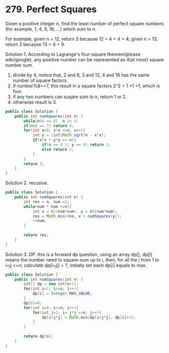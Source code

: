 # 279. Perfect Squares

Given a positive integer n, find the least number of perfect square numbers (for example, 1, 4, 9, 16, ...) which sum to n.

For example, given n = 12, return 3 because 12 = 4 + 4 + 4; given n = 13, return 2 because 13 = 4 + 9.


Solution 1. According to Lagrange's four-square theorem(please wiki/google), any positive number can be represented as 4(at most) square number sum. 
  1. divide by 4, notice that, 2 and 8, 3 and 12, 4 and 16 has the same number of square factors.
  2. if number%8==7, this result in a square factors 2^2 + 1 +1 +1, which is four.
  3. if any two numbers can suqare sum to n, return 1 or 2.
  4. otherwise result is 3.

```java
public class Solution {
    public int numSquares(int n) {
        while(n%4 == 0)  n /= 4;
        if(n%8 == 7) return 4;
        for(int x=0; x*x <=n; x++){
            int y = (int)Math.sqrt(n - x*x);
            if(x*x + y*y == n){
                if(x == 0 || y == 0) return 1;
                else return 2;
            }
        }
        return 3;
    }
}
```

Solution 2. recusive.
```java
public class Solution {
    public int numSquares(int n) {
        int res = n, num =2;
        while(num * num <=n){
            int x = n/(num*num), y = n%(num*num);
            res = Math.min(res, x + numSquares(y));
            ++num;
        }
        
        return res;
    }
}
```

Solution 3. DP. this is a forward dp question, using an array dp[], dp[i] means the number need to square-sum up to i, then, for all the j from 1 to i+j*j <=n; calculate dp[i+j*j] = ?, initially set each dp[i] equals to max.

```java
public class Solution {
    public int numSquares(int n) {
        int[] dp = new int[n+1];
        for(int i=1; i<=n; i++){
            dp[i] = Integer.MAX_VALUE;
        }
        dp[0]=0;
        for(int i=0; i<=n; i++){
            for(int j=1; i+ j*j <=n; j++){
                dp[i+j*j] = Math.min(dp[i+j*j], dp[i]+1);
            }
        }
        
        return dp[n];
    }
}

```

